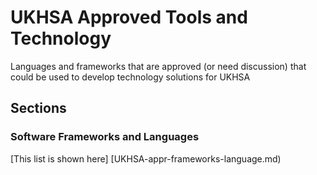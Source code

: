 # UKHSA Approved Tools and Technology
Languages and frameworks that are approved (or need discussion) that could be used to develop technology solutions for UKHSA
## Sections
### Software Frameworks and Languages
[This list is shown here] [UKHSA-appr-frameworks-language.md)
